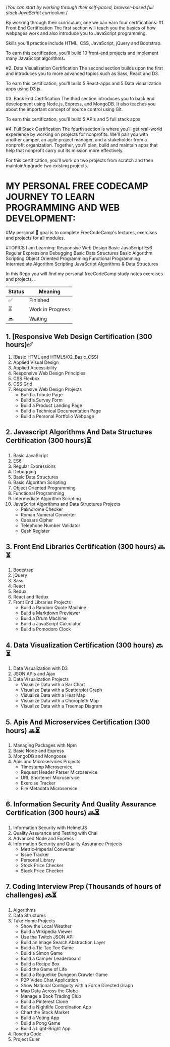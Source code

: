 
/*You can start by working through their self-paced, browser-based full stack JavaScript curriculum.*/

By working through their curriculum, one we can earn four certifications:
#1. Front End Certification
The first section will teach you the basics of how webpages work and also introduce you to JavaScript programming.

Skills you'll practice include HTML, CSS, JavaScript, jQuery and Bootstrap.

To earn this certification, you'll build 10 front-end projects and implement many JavaScript algorithms.

#2. Data Visualization Certification
The second section builds upon the first and introduces you to more advanced topics such as Sass, React and D3.

To earn this certification, you'll build 5 React-apps and 5 Data visualization apps using D3.js.

#3. Back End Certification
The third section introduces you to back end development using Node.js, Express, and MongoDB. It also teaches you about the important concept of source control using Git.

To earn this certification, you'll build 5 APIs and 5 full stack apps.

#4. Full Stack Certification
The fourth section is where you'll get real-world experience by working on projects for nonprofits. We'll pair you with another camper, an agile project manager, and a stakeholder from a nonprofit organization. Together, you'll plan, build and maintain apps that help that nonprofit carry out its mission more effectively.

For this certification, you'll work on two projects from scratch and then maintain/upgrade two existing projects.

# MY PERSONAL FREE CODECAMP JOURNEY TO LEARN PROGRAMMING AND WEB DEVELOPMENT:

#My personal 🚩 goal is to complete FreeCodeCamp's lectures, exercises
and projects for all modules.

#TOPICS I am Learning:
Responsive Web Design
Basic JavaScript
Es6
Regular Expressions
Debugging
Basic Data Structures
Basic Algorithm Scripting
Object Oriented Programming
Functional Programming
Intermediate Algorithm Scripting
JavaScript Algorithms & Data Structures

In this Repo you will find my personal freeCodeCamp study notes exercises and projects. .

| Status | Meaning |
|--|--|
| ✅ | Finished |
| ⏳| Work in Progress |
| 🔜 | Waiting |


## 1. [Responsive Web Design Certification (300 hours)✅
1. [Basic HTML and HTML5/02_Basic_CSS) 
3. Applied Visual Design
4. Applied Accessibility
5. Responsive Web Design Principles
6. CSS Flexbox
7. CSS Grid
8. Responsive Web Design Projects
	- Build a Tribute Page
	- Build a Survey Form
	- Build a Product Landing Page
	- Build a Technical Documentation Page
	- Build a Personal Portfolio Webpage

## 2. Javascript Algorithms And Data Structures Certification (300 hours)⏳
1. Basic JavaScript
2. ES6
3. Regular Expressions
4. Debugging
5. Basic Data Structures
6. Basic Algorithm Scripting
7. Object Oriented Programming
8. Functional Programming
9. Intermediate Algorithm Scripting
10. JavaScript Algorithms and Data Structures Projects
	- Palindrome Checker
	- Roman Numeral Converter
	- Caesars Cipher
	- Telephone Number Validator
	- Cash Register

## 3. Front End Libraries Certification (300 hours) 🔜⏳

1. Bootstrap
2. jQuery
3. Sass
4. React
5. Redux
6. React and Redux
7. Front End Libraries Projects
	- Build a Random Quote Machine
	- Build a Markdown Previewer
	- Build a Drum Machine
	- Build a JavaScript Calculator
	- Build a Pomodoro Clock

## 4. Data Visualization Certification (300 hours) 🔜⏳

1. Data Visualization with D3
2. JSON APIs and Ajax
3. Data Visualization Projects
	- Visualize Data with a Bar Chart
	- Visualize Data with a Scatterplot Graph
	- Visualize Data with a Heat Map
	- Visualize Data with a Choropleth Map
	- Visualize Data with a Treemap Diagram

## 5. Apis And Microservices Certification (300 hours) 🔜⏳

1. Managing Packages with Npm
2. Basic Node and Express
3. MongoDB and Mongoose
4. Apis and Microservices Projects
	- Timestamp Microservice
	- Request Header Parser Microservice
	- URL Shortener Microservice
	- Exercise Tracker
	- File Metadata Microservice

## 6. Information Security And Quality Assurance Certification (300 hours) 🔜⏳

1. Information Security with HelmetJS
2. Quality Assurance and Testing with Chai
3. Advanced Node and Express
4. Information Security and Quality Assurance Projects
	- Metric-Imperial Converter
	- Issue Tracker
	- Personal Library
	- Stock Price Checker
	- Stock Price Checker

## 7. Coding Interview Prep (Thousands of hours of challenges) 🔜⏳

1. Algorithms
2. Data Structures
3. Take Home Projects
	- Show the Local Weather
	- Build a Wikipedia Viewer
	- Use the Twitch JSON API
	- Build an Image Search Abstraction Layer
	- Build a Tic Tac Toe Game
	- Build a Simon Game
	- Build a Camper Leaderboard
	- Build a Recipe Box
	- Build the Game of Life
	- Build a Roguelike Dungeon Crawler Game
	- P2P Video Chat Application
	- Show National Contiguity with a Force Directed Graph
	- Map Data Across the Globe
	- Manage a Book Trading Club
	- Build a Pinterest Clone
	- Build a Nightlife Coordination App
	- Chart the Stock Market
	- Build a Voting App
	- Build a Pong Game
	- Build a Light-Bright App
4. Rosetta Code
5. Project Euler
